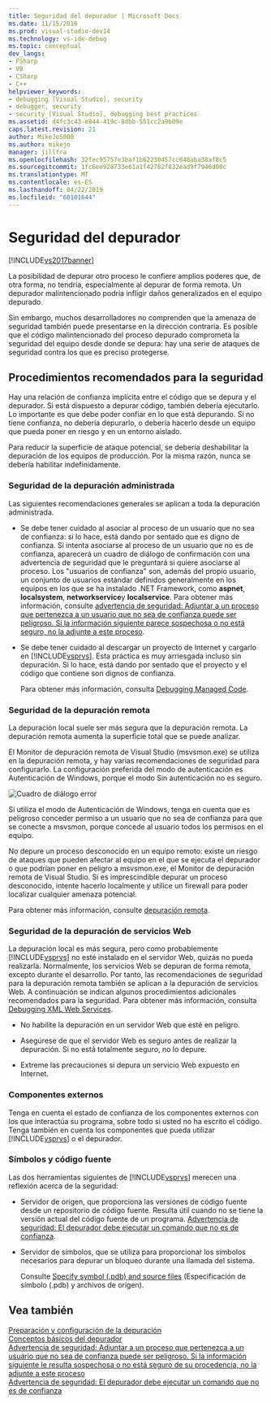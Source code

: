 ```yaml
---
title: Seguridad del depurador | Microsoft Docs
ms.date: 11/15/2016
ms.prod: visual-studio-dev14
ms.technology: vs-ide-debug
ms.topic: conceptual
dev_langs:
- FSharp
- VB
- CSharp
- C++
helpviewer_keywords:
- debugging [Visual Studio], security
- debugger, security
- security [Visual Studio], debugging best practices
ms.assetid: d4fc3c43-e844-419c-8dbb-551cc2a9b09e
caps.latest.revision: 21
author: MikeJo5000
ms.author: mikejo
manager: jillfra
ms.openlocfilehash: 32fec95757e3baf1b62230457cc048aba38af8c5
ms.sourcegitcommit: 1fc6ee928733e61a1f42782f832ead9f7946d00c
ms.translationtype: MT
ms.contentlocale: es-ES
ms.lasthandoff: 04/22/2019
ms.locfileid: "60101644"
---
```

# <a name="debugger-security"></a>Seguridad del depurador
[!INCLUDE[vs2017banner](../includes/vs2017banner.md)]

La posibilidad de depurar otro proceso le confiere amplios poderes que, de otra forma, no tendría, especialmente al depurar de forma remota. Un depurador malintencionado podría infligir daños generalizados en el equipo depurado.  
  
 Sin embargo, muchos desarrolladores no comprenden que la amenaza de seguridad también puede presentarse en la dirección contraria. Es posible que el código malintencionado del proceso depurado comprometa la seguridad del equipo desde donde se depura: hay una serie de ataques de seguridad contra los que es preciso protegerse.  
  
## <a name="security-best-practices"></a>Procedimientos recomendados para la seguridad  
 Hay una relación de confianza implícita entre el código que se depura y el depurador. Si está dispuesto a depurar código, también debería ejecutarlo. Lo importante es que debe poder confiar en lo que está depurando. Si no tiene confianza, no debería depurarlo, o debería hacerlo desde un equipo que pueda poner en riesgo y en un entorno aislado.  
  
 Para reducir la superficie de ataque potencial, se debería deshabilitar la depuración de los equipos de producción. Por la misma razón, nunca se debería habilitar indefinidamente.  
  
### <a name="managed-debugging-security"></a>Seguridad de la depuración administrada  
 Las siguientes recomendaciones generales se aplican a toda la depuración administrada.  
  
- Se debe tener cuidado al asociar al proceso de un usuario que no sea de confianza: si lo hace, está dando por sentado que es digno de confianza. Si intenta asociarse al proceso de un usuario que no es de confianza, aparecerá un cuadro de diálogo de confirmación con una advertencia de seguridad que le preguntará si quiere asociarse al proceso. Los "usuarios de confianza" son, además del propio usuario, un conjunto de usuarios estándar definidos generalmente en los equipos en los que se ha instalado .NET Framework, como **aspnet**, **localsystem**, **networkservice**y **localservice**. Para obtener más información, consulte [advertencia de seguridad: Adjuntar a un proceso que pertenezca a un usuario que no sea de confianza puede ser peligroso. Si la información siguiente parece sospechosa o no está seguro, no la adjunte a este proceso](/visualstudio/debugger/security-warning-attaching-to-a-process-owned-by-an-untrusted-user?view=vs-2015).  
  
- Se debe tener cuidado al descargar un proyecto de Internet y cargarlo en [!INCLUDE[vsprvs](../includes/vsprvs-md.md)]. Esta práctica es muy arriesgada incluso sin depuración. Si lo hace, está dando por sentado que el proyecto y el código que contiene son dignos de confianza.  
  
  Para obtener más información, consulta [Debugging Managed Code](../debugger/debugging-managed-code.md).  
  
### <a name="remote-debugging-security"></a>Seguridad de la depuración remota  
 La depuración local suele ser más segura que la depuración remota. La depuración remota aumenta la superficie total que se puede analizar.  
  
 El Monitor de depuración remota de Visual Studio (msvsmon.exe) se utiliza en la depuración remota, y hay varias recomendaciones de seguridad para configurarlo. La configuración preferida del modo de autenticación es Autenticación de Windows, porque el modo Sin autenticación no es seguro.  
  
 ![Cuadro de diálogo error](../debugger/media/dbg-err-remotepermissionschanged.png "DBG_ERR_RemotePermissionsChanged")  
  
 Si utiliza el modo de Autenticación de Windows, tenga en cuenta que es peligroso conceder permiso a un usuario que no sea de confianza para que se conecte a msvsmon, porque concede al usuario todos los permisos en el equipo.  
  
 No depure un proceso desconocido en un equipo remoto: existe un riesgo de ataques que pueden afectar al equipo en el que se ejecuta el depurador o que podrían poner en peligro a msvsmon.exe, el Monitor de depuración remota de Visual Studio. Si es imprescindible depurar un proceso desconocido, intente hacerlo localmente y utilice un firewall para poder localizar cualquier amenaza potencial.  
  
 Para obtener más información, consulte [depuración remota](../debugger/remote-debugging.md).  
  
### <a name="web-services-debugging-security"></a>Seguridad de la depuración de servicios Web  
 La depuración local es más segura, pero como probablemente [!INCLUDE[vsprvs](../includes/vsprvs-md.md)] no esté instalado en el servidor Web, quizás no pueda realizarla. Normalmente, los servicios Web se depuran de forma remota, excepto durante el desarrollo. Por tanto, las recomendaciones de seguridad para la depuración remota también se aplican a la depuración de servicios Web. A continuación se indican algunos procedimientos adicionales recomendados para la seguridad. Para obtener más información, consulta [Debugging XML Web Services](http://msdn.microsoft.com/c900b137-9fbd-4f59-91b5-9c2c6ce06f00).  
  
- No habilite la depuración en un servidor Web que esté en peligro.  
  
- Asegúrese de que el servidor Web es seguro antes de realizar la depuración. Si no está totalmente seguro, no lo depure.  
  
- Extreme las precauciones si depura un servicio Web expuesto en Internet.  
  
### <a name="external-components"></a>Componentes externos  
 Tenga en cuenta el estado de confianza de los componentes externos con los que interactúa su programa, sobre todo si usted no ha escrito el código. Tenga también en cuenta los componentes que pueda utilizar [!INCLUDE[vsprvs](../includes/vsprvs-md.md)] o el depurador.  
  
### <a name="symbols-and-source-code"></a>Símbolos y código fuente  
 Las dos herramientas siguientes de [!INCLUDE[vsprvs](../includes/vsprvs-md.md)] merecen una reflexión acerca de la seguridad:  
  
- Servidor de origen, que proporciona las versiones de código fuente desde un repositorio de código fuente. Resulta útil cuando no se tiene la versión actual del código fuente de un programa. [Advertencia de seguridad: El depurador debe ejecutar un comando que no es de confianza](../debugger/security-warning-debugger-must-execute-untrusted-command.md).  
  
- Servidor de símbolos, que se utiliza para proporcionar los símbolos necesarios para depurar un bloqueo durante una llamada del sistema.  
  
  Consulte [Specify symbol (.pdb) and source files](../debugger/specify-symbol-dot-pdb-and-source-files-in-the-visual-studio-debugger.md) (Especificación de símbolo (.pdb) y archivos de origen).  
  
## <a name="see-also"></a>Vea también  
 [Preparación y configuración de la depuración](../debugger/debugger-settings-and-preparation.md)   
 [Conceptos básicos del depurador](../debugger/debugger-basics.md)   
 [Advertencia de seguridad: Adjuntar a un proceso que pertenezca a un usuario que no sea de confianza puede ser peligroso. Si la información siguiente le resulta sospechosa o no está seguro de su procedencia, no la adjunte a este proceso](/visualstudio/debugger/security-warning-attaching-to-a-process-owned-by-an-untrusted-user?view=vs-2015)   
 [Advertencia de seguridad: El depurador debe ejecutar un comando que no es de confianza](../debugger/security-warning-debugger-must-execute-untrusted-command.md)
